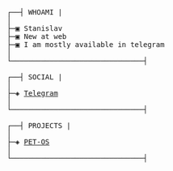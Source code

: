 <pre>

┌──┤ WHOAMI |
│
├─▣ Stanislav
├─▣ New at web
├─▣ I am mostly available in telegram
│
└───────────────────────────────┤

┌──┤ SOCIAL |
│
├─◈ <a href="https://t.me/reliefwasshort/">Telegram</a>
│
└───────────────────────────────┤

┌──┤ PROJECTS |
│
├─◈ <a href="https://github.com/narjezz/test-os/">PET-OS</a>
│
└───────────────────────────────┤
  
</pre>
